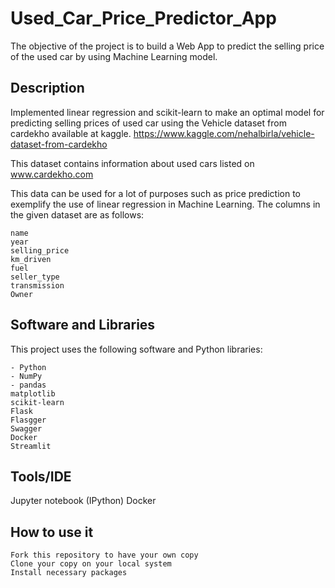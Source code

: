 # Used_Car_Price_Predictor_App

The objective of the project is to build a Web App to predict the selling price of the used car by using Machine Learning model.

## Description

Implemented linear regression and scikit-learn to make an optimal model for predicting selling prices of used car using the Vehicle dataset from cardekho available at kaggle. https://www.kaggle.com/nehalbirla/vehicle-dataset-from-cardekho

This dataset contains information about used cars listed on www.cardekho.com

This data can be used for a lot of purposes such as price prediction to exemplify the use of linear regression in Machine Learning.
The columns in the given dataset are as follows:

    name
    year
    selling_price
    km_driven
    fuel
    seller_type
    transmission
    Owner


## Software and Libraries

This project uses the following software and Python libraries:

    - Python
    - NumPy
    - pandas
    matplotlib
    scikit-learn
    Flask
    Flasgger
    Swagger
    Docker
    Streamlit
    
## Tools/IDE

Jupyter notebook (IPython)
Docker

## How to use it

    Fork this repository to have your own copy
    Clone your copy on your local system
    Install necessary packages
